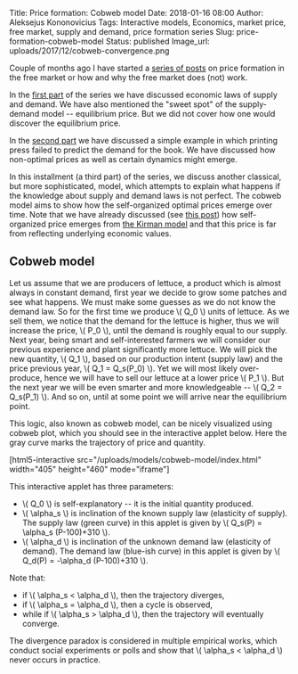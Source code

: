 Title: Price formation: Cobweb model
Date: 2018-01-16 08:00
Author: Aleksejus Kononovicius
Tags: Interactive models, Economics, market price, free market, supply and demand, price formation series
Slug: price-formation-cobweb-model
Status: published
Image_url: uploads/2017/12/cobweb-convergence.png

Couple of months ago I have started a [series of posts](/tag/price-formation-series/) on price formation in the free market or how and why the free market does (not) work.

In the [first part]({filename}/articles/2017/paklausos-ir-pasiulos-desniai.md) of the series we have discussed economic laws of supply and demand. We have also mentioned the "sweet spot" of the supply-demand model -- equilibrium price. But we did not cover how one would discover the equilibrium price.

In the [second part]({filename}/articles/2018/price-formation-printing-press.md) we have discussed a simple example in which printing press failed to predict the demand for the book. We have discussed how non-optimal prices as well as certain dynamics might emerge.

In this installment (a third part) of the series, we discuss another classical, but more sophisticated, model, which attempts to explain what happens if the knowledge about supply and demand laws is not perfect. The cobweb model aims to show how the self-organized optimal prices emerge over time. Note that we have already discussed (see [this post]({filename}/articles/2014/market-price-is-it-economic-or-sociological-concept.md)) how self-organized price emerges from [the Kirman model](/tag/kirman-model/) and that this price is far from reflecting underlying economic values.<!--more-->

## Cobweb model

Let us assume that we are producers of lettuce, a product which is almost always in constant demand, first year we decide to grow some patches and see what happens. We must make some guesses as we do not know the demand law. So for the first time we produce \\\( Q_0 \\\) units of lettuce. As we sell them, we notice that the demand for the lettuce is higher, thus we will increase the price, \\\( P_0 \\\), until the demand is roughly equal to our supply. Next year, being smart and self-interested farmers we will consider our previous experience and plant significantly more lettuce. We will pick the new quantity, \\\( Q_1 \\\), based on our production intent (supply law) and the price previous year, \\\( Q_1 = Q_s(P_0) \\\). Yet we will most likely over-produce, hence we will have to sell our lettuce at a lower price \\\( P_1 \\\). But the next year we will be even smarter and more knowledgeable -- \\\( Q_2 = Q_s(P_1) \\\). And so on, until at some point we will arrive near the equilibrium point.

This logic, also known as cobweb model, can be nicely visualized using cobweb plot, which you should see in the interactive applet below. Here the gray curve marks the trajectory of price and quantity.

[html5-interactive
src="/uploads/models/cobweb-model/index.html" width="405"
height="460" mode="iframe"]

This interactive applet has three parameters:

* \\\( Q_0 \\\) is self-explanatory -- it is the initial quantity produced.
* \\\( \alpha_s \\\) is inclination of the known supply law (elasticity of supply). The supply law (green curve) in this applet is given by \\\( Q_s(P) = \alpha_s (P-100)+310 \\\).
* \\\( \alpha_d \\\) is inclination of the unknown demand law (elasticity of demand). The demand law (blue-ish curve) in this applet is given by \\\( Q_d(P) = -\alpha_d (P-100)+310 \\\).

Note that:

* if \\\( \alpha_s < \alpha_d \\\), then the trajectory diverges,
* if \\\( \alpha_s = \alpha_d \\\), then a cycle is observed,
* while if \\\( \alpha_s > \alpha_d \\\), then the trajectory will eventually converge.

The divergence paradox is considered in multiple empirical works, which conduct social experiments or polls and show that \\\( \alpha_s < \alpha_d \\\) never occurs in practice.
